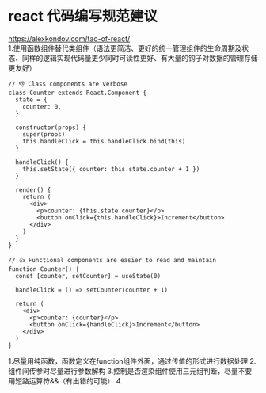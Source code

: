# react 代码编写规范建议
https://alexkondov.com/tao-of-react/  
1.使用函数组件替代类组件（语法更简洁、更好的统一管理组件的生命周期及状态、同样的逻辑实现代码量更少同时可读性更好、有大量的钩子对数据的管理存储更友好）
```
// 👎 Class components are verbose
class Counter extends React.Component {
  state = {
    counter: 0,
  }

  constructor(props) {
    super(props)
    this.handleClick = this.handleClick.bind(this)
  }

  handleClick() {
    this.setState({ counter: this.state.counter + 1 })
  }

  render() {
    return (
      <div>
        <p>counter: {this.state.counter}</p>
        <button onClick={this.handleClick}>Increment</button>
      </div>
    )
  }
}

// 👍 Functional components are easier to read and maintain
function Counter() {
  const [counter, setCounter] = useState(0)

  handleClick = () => setCounter(counter + 1)

  return (
    <div>
      <p>counter: {counter}</p>
      <button onClick={handleClick}>Increment</button>
    </div>
  )
}
```

1.尽量用纯函数，函数定义在function组件外面，通过传值的形式进行数据处理
2.组件间传参时尽量进行参数解构
3.控制是否渲染组件使用三元组判断，尽量不要用短路运算符&&（有出错的可能）
4.
